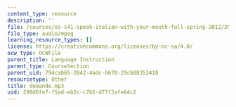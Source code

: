 ```yaml
---
content_type: resource
description: ''
file: /courses/es-s41-speak-italian-with-your-mouth-full-spring-2012/299d6fe7f5adeb2cc7b5d77f2afe64c2_domande.mp3
file_type: audio/mpeg
learning_resource_types: []
license: https://creativecommons.org/licenses/by-nc-sa/4.0/
ocw_type: OCWFile
parent_title: Language Instruction
parent_type: CourseSection
parent_uid: 794cab65-2042-4adc-b670-29cb08353418
resourcetype: Other
title: domande.mp3
uid: 299d6fe7-f5ad-eb2c-c7b5-d77f2afe64c2
---
```

